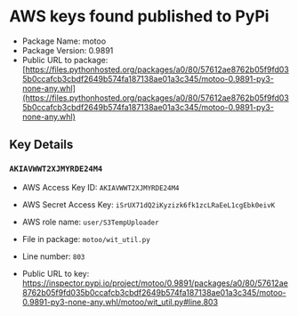 # AWS keys found published to PyPi

* Package Name: motoo
* Package Version: 0.9891
* Public URL to package: [https://files.pythonhosted.org/packages/a0/80/57612ae8762b05f9fd035b0ccafcb3cbdf2649b574fa187138ae01a3c345/motoo-0.9891-py3-none-any.whl](https://files.pythonhosted.org/packages/a0/80/57612ae8762b05f9fd035b0ccafcb3cbdf2649b574fa187138ae01a3c345/motoo-0.9891-py3-none-any.whl)

## Key Details

### `AKIAVWWT2XJMYRDE24M4`

* AWS Access Key ID: `AKIAVWWT2XJMYRDE24M4`
* AWS Secret Access Key: `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` 
* AWS role name: `user/S3TempUploader`
* File in package: `motoo/wit_util.py`
* Line number: `803`

* Public URL to key: https://inspector.pypi.io/project/motoo/0.9891/packages/a0/80/57612ae8762b05f9fd035b0ccafcb3cbdf2649b574fa187138ae01a3c345/motoo-0.9891-py3-none-any.whl/motoo/wit_util.py#line.803


